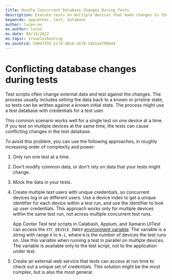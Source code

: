 ```yaml
---
title: Handle Concurrent Database Changes During Tests
description: Execute tests on multiple devices that make changes to the same database at the same time.
keywords: appcenter, test, database
author: lucen-ms
ms.author: lucen
ms.date: 04/19/2022
ms.topic: troubleshooting
ms.assetid: 5d0e7355-117d-40cb-a578-1de1aaf989d4 
---
```


# Conflicting database changes during tests

Test scripts often change external data and test against the changes. The process usually includes setting the data back to a known or pristine state, so tests can be written against a known initial state. The process might use a test database with credentials for a test user.

This common scenario works well for a single test on one device at a time. If you test on multiple devices at the same time, the tests can cause conflicting changes in the test database.

To avoid this problem, you can use the following approaches, in roughly increasing order of complexity and power:

1. Only run one test at a time.
1. Don't modify common data, or don't rely on data that your tests might change.
1. Mock the data in your tests.
1. Create multiple test users with unique credentials, so concurrent devices log in as different users. Use a device index to get a unique identifier for each device within a test run, and use the identifier to look up user credentials. This approach works only for multiple devices within the same test run, not across multiple concurrent test runs.

   App Center Test test scripts in Calabash, Appium, and Xamarin.UITest can access the `XTC_DEVICE_INDEX` [environment variable](../test-cloud/environment-variables.md). The variable is a string with range `0` to `N-1`, where `N` is the number of devices the test runs on. Use this variable when running a test in parallel on multiple devices. The variable is available only to the test script, not to the application under test.

1. Create an external web service that tests can access at run time to check out a unique set of credentials. This solution might be the most complex, but is also the most general.

